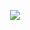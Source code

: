 <p align="center">
  <img src="https://dsc-readme.tsuni.dev/api/user/214167454291722241?width=400">
</p>
